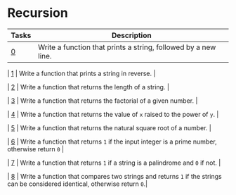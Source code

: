# Recursion

| Tasks | Description |
| ---| --- |
| [0](/0x08-recursion/0-puts_recursion.c) | Write a function that prints a string, followed by a new line. |

| [1](/0x08-recursion/1-print_rev_recursion.c) | Write a function that prints a string in reverse. |

| [2](/0x08-recursion/2-strlen_recursion.c) | Write a function that returns the length of a string. |

| [3](/0x08-recursion/3-factorial.c) | Write a function that returns the factorial of a given number. |

| [4](/0x08-recursion/4-pow_recursion.c) | Write a function that returns the value of `x` raised to the power of `y`. |

| [5](/0x08-recursion/5-sqrt_recursion.c) | Write a function that returns the natural square root of a number. |

| [6](/0x08-recursion/6-is_prime_number.c) | Write a function that returns `1` if the input integer is a prime number, otherwise return `0` |

| [7](/0x08-recursion/100-is_palindrome.c) | Write a function that returns `1` if a string is a palindrome and `0` if not. |

| [8](/0x08-recursion/101-wildcmp.c) | Write a function that compares two strings and returns `1` if the strings can be considered identical, otherwise return `0`.|
